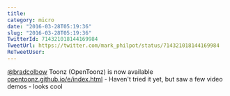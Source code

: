 ```yaml
---
title: 
category: micro
date: "2016-03-28T05:19:36"
slug: "2016-03-28T05:19:36"
TwitterId: 714321018144169984
TweetUrl: https://twitter.com/mark_philpot/status/714321018144169984
ReTweetUser: 
---
```


[@bradcolbow](https://twitter.com/bradcolbow) Toonz (OpenToonz) is now available [opentoonz.github.io/e/index.html](https://opentoonz.github.io/e/index.html) - Haven't tried it yet, but saw a few video demos - looks cool